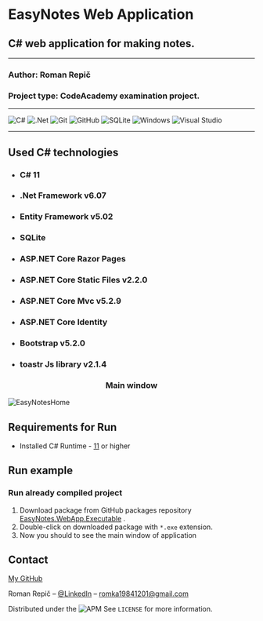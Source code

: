 # EasyNotes Web Application

## C# web application for making notes.
___
### Author: Roman Repič
### Project type: CodeAcademy examination project. 
___
![C#](https://img.shields.io/badge/c%23-%23239120.svg?style=for-the-badge&logo=c-sharp&logoColor=white)
![.Net](https://img.shields.io/badge/.NET-5C2D91?style=for-the-badge&logo=.net&logoColor=white)
![Git](https://img.shields.io/badge/git-%23F05033.svg?style=for-the-badge&logo=git&logoColor=white)
![GitHub](https://img.shields.io/badge/github-%23121011.svg?style=for-the-badge&logo=github&logoColor=white)
![SQLite](https://img.shields.io/badge/sqlite-%2307405e.svg?style=for-the-badge&logo=sqlite&logoColor=white)
![Windows](https://img.shields.io/badge/Windows-0078D6?style=for-the-badge&logo=windows&logoColor=white)
![Visual Studio](https://img.shields.io/badge/Visual%20Studio-5C2D91.svg?style=for-the-badge&logo=visual-studio&logoColor=white)
___
## Used C# technologies

+ ### C# 11 
+ ### .Net Framework v6.07
+ ### Entity Framework v5.02
+ ### SQLite
+ ### ASP.NET Core Razor Pages
+ ### ASP.NET Core Static Files v2.2.0
+ ### ASP.NET Core Mvc v5.2.9
+ ### ASP.NET Core Identity 
+ ### Bootstrap v5.2.0
+ ### toastr Js library v2.1.4




<h3 align="center">Main window</h3>

![EasyNotesHome](https://user-images.githubusercontent.com/94862044/179860159-38cf13aa-40ea-4ca1-b9ff-3849414504c0.jpg)



## Requirements for Run

+ Installed C# Runtime - [11](https://www.oracle.com/java/technologies/javase/jdk11-archive-downloads.html) or higher


## Run example
### Run already compiled project
1. Download package from GitHub packages repository [EasyNotes.WebApp.Executable](https://github.com/blackoutcoder) .
2. Double-click on downloaded package with `*.exe` extension.
3. Now you should to see the main window of application


## Contact
[My GitHub](https://github.com/blackoutcoder)

Roman Repič – [@LinkedIn](https://www.linkedin.com/in/roman-repic-174b44173/) – romka19841201@gmail.com

Distributed under the ![APM](https://img.shields.io/apm/l/vim-mode) See ``LICENSE`` for more information.

<!-- Markdown link & img dfn's -->
[npm-image]: https://img.shields.io/npm/v/datadog-metrics.svg?style=flat-square
[npm-url]: https://npmjs.org/package/datadog-metrics
[npm-downloads]: https://img.shields.io/npm/dm/datadog-metrics.svg?style=flat-square
[travis-image]: https://img.shields.io/travis/dbader/node-datadog-metrics/master.svg?style=flat-square
[travis-url]: https://travis-ci.org/dbader/node-datadog-metrics

